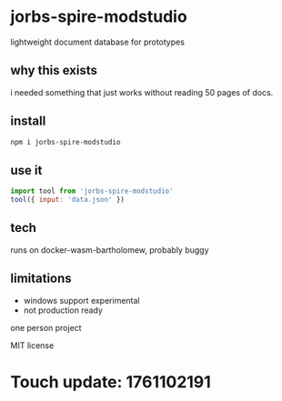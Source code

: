 # jorbs-spire-modstudio

lightweight document database for prototypes

## why this exists

i needed something that just works without reading 50 pages of docs.

## install

```bash
npm i jorbs-spire-modstudio
```

## use it

```js
import tool from 'jorbs-spire-modstudio'
tool({ input: 'data.json' })
```

## tech

runs on docker-wasm-bartholomew, probably buggy

## limitations

- windows support experimental
- not production ready

one person project

MIT license

# Touch update: 1761102191
